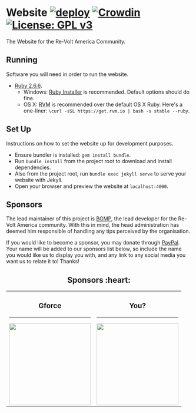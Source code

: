# Website [![deploy](https://github.com/Re-Volt-America/Website/actions/workflows/deploy.yml/badge.svg?branch=production)](https://github.com/Re-Volt-America/Website/actions/workflows/deploy.yml) [![Crowdin](https://badges.crowdin.net/rva/localized.svg)](https://crowdin.com/project/rva) [![License: GPL v3](https://img.shields.io/badge/License-GPLv3-blue.svg)](https://www.gnu.org/licenses/gpl-3.0)

The Website for the Re-Volt America Community.

## Running
Software you will need in order to run the website.

  * [Ruby 2.6.6](https://www.ruby-lang.org/en/).
      * Windows: [Ruby Installer](https://rubyinstaller.org/downloads/) is recommended. Default options should do fine.
      * OS X: [RVM](http://rvm.io) is recommended over the default OS X Ruby.
       Here's a one-liner: `\curl -sSL https://get.rvm.io | bash -s stable --ruby`.
       
## Set Up
Instructions on how to set the website up for development purposes.

  * Ensure bundler is installed: `gem install bundle`.
  * Run `bundle install` from the project root to download and install dependencies.
  * Also from the project root, run `bundle exec jekyll serve` to serve your website with Jekyll.
  * Open your browser and preview the website at `localhost:4000`.

## Sponsors
The lead maintainer of this project is <a href="https://github.com/BGMP" target="_blank">BGMP</a>, the lead developer
for the Re-Volt America community. With this in mind, the head administration has deemed him responsible of handling
any tips perceived by the organisation.

If you would like to become a sponsor, you may donate through
<a href="https://github.com/Re-Volt-America/Website/blob/master/.github/FUNDING.yml" target="_blank" title="BGMP">PayPal</a>.
Your name will be added to our sponsors list below, so include the name you would like us to display you with, and any link
to any social media you want us to relate it to! Thanks!

<h2 align="center">Sponsors :heart:</h2>

<table>
  <tbody>
    <tr>
      <td align="center" valign="middle">
        <h3>Gforce</h3>
        <hr/>
        <a href="https://www.youtube.com/channel/UC1uSBH0FfiDthwra2Fu_J3A" target="_blank">
          <img width="222px" src="https://avatars.githubusercontent.com/u/82356992?v=4" alt="">
        </a>
      </td>
      <td align="center" valign="middle">
        <h3>You?</h3>
        <hr/>
        <a href="#" target="_blank">
          <img width="222px" src="https://raw.githubusercontent.com/Re-Volt-America/Website/master/assets/img/image-missing.png" height="222"  alt=""/>
        </a>
      </td>
    </tr>
  </tbody>
</table>
